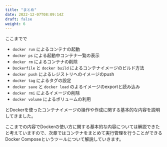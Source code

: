 ```yaml
---
title: "まとめ"
date: 2022-12-07T08:09:14Z
draft: false
weight: 6
---
```


ここまでで

- `docker run` によるコンテナの起動
- `docker ps` による起動中コンテナ一覧の表示
- `docker rm` によるコンテナの削除
- `Dockerfile` と `docker build` によるコンテナイメージのビルド方法
- `docker push` によるレジストリへのイメージのpush
- `docker tag` によるタグの設定
- `docker save` と `docker load` のよるイメージのexportと読み込み
- `docker rmi` によるイメージの削除
- `docker volume` によるボリュームの利用

とDockerを使ったコンテナイメージの操作や作成に関する基本的な内容を説明してきました。

ここまでの内容でDockerの使い方に関する基本的な内容については解説できたと考えていますので、次章ではコンテナをまとめて実行管理を行うことができるDocker Composeというツールについて解説していきます。
